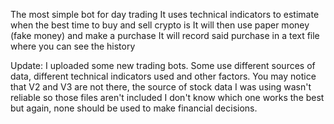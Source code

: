 The most simple bot for day trading
It uses technical indicators to estimate when the best time to buy and sell crypto is
It will then use paper money (fake money) and make a purchase 
It will record said purchase in a text file where you can see the history

Update:
I uploaded some new trading bots. Some use different sources of data, different technical indicators used and other factors.
You may notice that V2 and V3 are not there, the source of stock data I was using wasn't reliable so those files aren't included
I don't know which one works the best but again, none should be used to make financial decisions.
